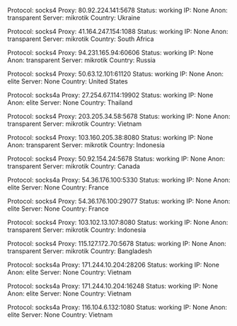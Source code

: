 Protocol: socks4
Proxy: 80.92.224.141:5678
Status: working
IP: None
Anon: transparent
Server: mikrotik
Country: Ukraine

Protocol: socks4
Proxy: 41.164.247.154:1088
Status: working
IP: None
Anon: transparent
Server: mikrotik
Country: South Africa

Protocol: socks4
Proxy: 94.231.165.94:60606
Status: working
IP: None
Anon: transparent
Server: mikrotik
Country: Russia

Protocol: socks4
Proxy: 50.63.12.101:61120
Status: working
IP: None
Anon: elite
Server: None
Country: United States

Protocol: socks4a
Proxy: 27.254.67.114:19902
Status: working
IP: None
Anon: elite
Server: None
Country: Thailand

Protocol: socks4
Proxy: 203.205.34.58:5678
Status: working
IP: None
Anon: transparent
Server: mikrotik
Country: Vietnam

Protocol: socks4
Proxy: 103.160.205.38:8080
Status: working
IP: None
Anon: transparent
Server: mikrotik
Country: Indonesia

Protocol: socks4
Proxy: 50.92.154.24:5678
Status: working
IP: None
Anon: transparent
Server: mikrotik
Country: Canada

Protocol: socks4a
Proxy: 54.36.176.100:5330
Status: working
IP: None
Anon: elite
Server: None
Country: France

Protocol: socks4
Proxy: 54.36.176.100:29077
Status: working
IP: None
Anon: elite
Server: None
Country: France

Protocol: socks4
Proxy: 103.102.13.107:8080
Status: working
IP: None
Anon: transparent
Server: mikrotik
Country: Indonesia

Protocol: socks4
Proxy: 115.127.172.70:5678
Status: working
IP: None
Anon: transparent
Server: mikrotik
Country: Bangladesh

Protocol: socks4a
Proxy: 171.244.10.204:28206
Status: working
IP: None
Anon: elite
Server: None
Country: Vietnam

Protocol: socks4a
Proxy: 171.244.10.204:16248
Status: working
IP: None
Anon: elite
Server: None
Country: Vietnam

Protocol: socks4a
Proxy: 116.104.6.132:1080
Status: working
IP: None
Anon: elite
Server: None
Country: Vietnam

